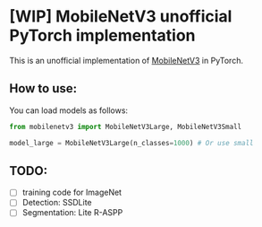 # [WIP] MobileNetV3 unofficial PyTorch implementation
This is an unofficial implementation of [MobileNetV3](https://arxiv.org/pdf/1905.02244.pdf) in PyTorch.

## How to use:
You can load models as follows:
```python
from mobilenetv3 import MobileNetV3Large, MobileNetV3Small

model_large = MobileNetV3Large(n_classes=1000) # Or use small
```

## TODO:
- [ ] training code for ImageNet
- [ ] Detection: SSDLite
- [ ] Segmentation:  Lite R-ASPP
